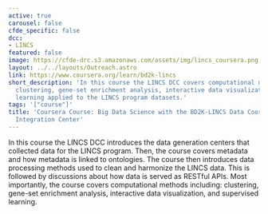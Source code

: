 ```yaml
---
active: true
carousel: false
cfde_specific: false
dcc:
- LINCS
featured: false
image: https://cfde-drc.s3.amazonaws.com/assets/img/lincs_coursera.png
layout: ../../layouts/Outreach.astro
link: https://www.coursera.org/learn/bd2k-lincs
short_description: 'In this course the LINCS DCC covers computational methods including:
  clustering, gene-set enrichment analysis, interactive data visualization, and supervised
  learning applied to the LINCS program datasets.'
tags: '["course"]'
title: 'Coursera Course: Big Data Science with the BD2K-LINCS Data Coordination and
  Integration Center'
---
```

In this course the LINCS DCC introduces the data generation centers that collected data for the LINCS program. Then, the course covers metadata and how metadata is linked to ontologies. The course then introduces data processing methods used to clean and harmonize the LINCS data. This is followed by discussions about how data is served as RESTful APIs. Most importantly, the course covers computational methods including: clustering, gene-set enrichment analysis, interactive data visualization, and supervised learning.